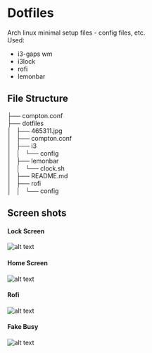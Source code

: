 # Dotfiles 
Arch linux minimal setup files - config files, etc.
<br>
Used:
<br>
* i3-gaps wm
* i3lock
* rofi
* lemonbar

## File Structure ##
├── compton.conf <br>
├── dotfiles <br>
│   ├── 465311.jpg <br>
│   ├── compton.conf <br>
│   ├── i3 <br>
│   │   └── config <br>
│   ├── lemonbar <br>
│   │   └── clock.sh <br>
│   ├── README.md <br>
│   ├── rofi <br>
│   │   └── config <br>

## Screen shots ##

#### Lock Screen ####
![alt text](https://github.com/akhilcjacob/dotfiles/blob/master/images/lockscreen.png)

#### Home Screen ####
![alt text](https://github.com/akhilcjacob/dotfiles/blob/master/images/only_terminal.png)

#### Rofi ####
![alt text](https://github.com/akhilcjacob/dotfiles/blob/master/images/rofi.png)

#### Fake Busy ####
![alt text](https://github.com/akhilcjacob/dotfiles/blob/master/images/terminal_chrome.png)

